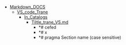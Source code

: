 - <a href = "F:\Node_projects\Node_Way\Education\src\Markdown_DOCS\cat.Markdown_DOCS\dir.Markdown_DOCS.md">Markdown_DOCS</a>
    - <a href = "F:\Node_projects\Node_Way\Education\src\Markdown_DOCS\VS_code_Trane\cat.VS_code_Trane\dir.VS_code_Trane.md">VS_code_Trane</a>
        - <a href = "F:\Node_projects\Node_Way\Education\src\Markdown_DOCS\VS_code_Trane\In_Catalogs\cat.In_Catalogs\dir.In_Catalogs.md">In_Catalogs</a>
            - <a href = "F:\Node_projects\Node_Way\Education\src\Markdown_DOCS\VS_code_Trane\In_Catalogs\Tiltle_trane_VS.md">Tiltle_trane_VS.md</a>
                - *# cefed
                - *# x
                - *# pragma Section name (case sensitive)
        
    
